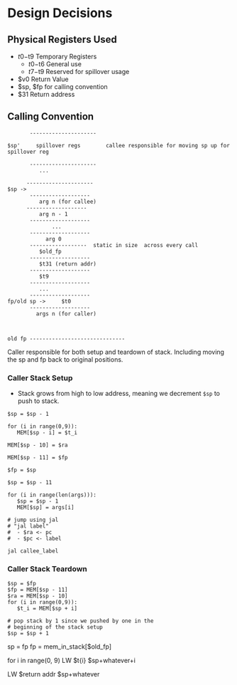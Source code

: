 # Design Decisions

## Physical Registers Used

- $t0-$t9 Temporary Registers
  - $t0-$t6 General use
  - $t7-$t9 Reserved for spillover usage
- $v0 Return Value
- $sp, $fp for calling convention
- $31 Return address

## Calling Convention
```
       ---------------------

$sp'     spillover regs        callee responsible for moving sp up for spillover reg
      
       ---------------------
          ...

      ---------------------
$sp ->
       -------------------
          arg n (for callee)
      -------------------
          arg n - 1
       -------------------
              ...
       -------------------
            arg 0
       ------------------  static in size  across every call 
          $old_fp
       -------------------
          $t31 (return addr)
       -------------------
          $t9
       -------------------
          ...
       -------------------
fp/old sp ->     $t0 
       -------------------
         args n (for caller)



old fp ------------------------------
```

Caller responsible for both setup and teardown of stack.
Including moving the sp and fp back to original positions.

### Caller Stack Setup
* Stack grows from high to low address, meaning we decrement `$sp` to push to stack.
```
$sp = $sp - 1  

for (i in range(0,9)):
   MEM[$sp - i] = $t_i

MEM[$sp - 10] = $ra

MEM[$sp - 11] = $fp

$fp = $sp

$sp = $sp - 11

for (i in range(len(args))):
   $sp = $sp - 1
   MEM[$sp] = args[i]

# jump using jal
# "jal label" 
#  - $ra <- pc
#  - $pc <- label 

jal callee_label
```

### Caller Stack Teardown
```
$sp = $fp
$fp = MEM[$sp - 11]
$ra = MEM[$sp - 10]
for (i in range(0,9)):
   $t_i = MEM[$sp + i]

# pop stack by 1 since we pushed by one in the 
# beginning of the stack setup
$sp = $sp + 1
```

sp = fp
fp = mem_in_stack[$old_fp]

for i in range(0, 9)
  LW $t{i} $sp+whatever+i

LW $return addr $sp+whatever
